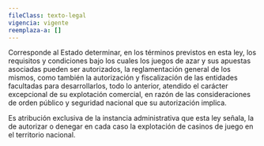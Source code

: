 ```yaml
---
fileClass: texto-legal
vigencia: vigente
reemplaza-a: []
---
```

Corresponde al Estado determinar, en los términos previstos en esta ley, los requisitos y condiciones bajo los cuales los juegos de azar y sus apuestas asociadas pueden ser autorizados, la reglamentación general de los mismos, como también la autorización y fiscalización de las entidades facultadas para desarrollarlos, todo lo anterior, atendido el carácter excepcional de su explotación comercial, en razón de las consideraciones de orden público y seguridad nacional que su autorización implica.

Es atribución exclusiva de la instancia administrativa que esta ley señala, la de autorizar o denegar en cada caso la explotación de casinos de juego en el territorio nacional.
